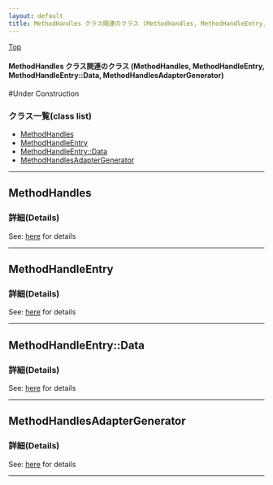 ```yaml
---
layout: default
title: MethodHandles クラス関連のクラス (MethodHandles, MethodHandleEntry, MethodHandleEntry::Data, MethodHandlesAdapterGenerator)
---
```

[Top](../index.html)

#### MethodHandles クラス関連のクラス (MethodHandles, MethodHandleEntry, MethodHandleEntry::Data, MethodHandlesAdapterGenerator)

#Under Construction

### クラス一覧(class list)

  * [MethodHandles](#noEAiMjSaA)
  * [MethodHandleEntry](#noEjx7EidA)
  * [MethodHandleEntry::Data](#noR1sUWPl4)
  * [MethodHandlesAdapterGenerator](#no0yAScpWs)


---
## <a name="noEAiMjSaA" id="noEAiMjSaA">MethodHandles</a>




### 詳細(Details)
See: [here](../doxygen/classMethodHandles.html) for details

---
## <a name="noEjx7EidA" id="noEjx7EidA">MethodHandleEntry</a>




### 詳細(Details)
See: [here](../doxygen/classMethodHandleEntry.html) for details

---
## <a name="noR1sUWPl4" id="noR1sUWPl4">MethodHandleEntry::Data</a>




### 詳細(Details)
See: [here](../doxygen/classMethodHandleEntry_1_1Data.html) for details

---
## <a name="no0yAScpWs" id="no0yAScpWs">MethodHandlesAdapterGenerator</a>





### 詳細(Details)
See: [here](../doxygen/classMethodHandlesAdapterGenerator.html) for details

---
